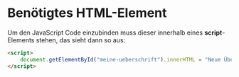 # Benötigtes HTML-Element
Um den JavaScript Code einzubinden muss dieser innerhalb eines **script**-Elements stehen, das sieht dann so aus:

```html
<script>
    document.getElementById("meine-ueberschrift").innerHTML = "Neue Überschrift";
</script>
```
